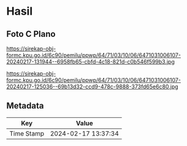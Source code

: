 # Hasil

## Foto C Plano

https://sirekap-obj-formc.kpu.go.id/6c90/pemilu/ppwp/64/71/03/10/06/6471031006107-20240217-131944--6958fb65-cbfd-4c18-821d-c0b546f599b3.jpg

https://sirekap-obj-formc.kpu.go.id/6c90/pemilu/ppwp/64/71/03/10/06/6471031006107-20240217-125036--69b13d32-ccd9-478c-9888-373fd65e6c80.jpg


## Metadata

| Key        | Value               |
| ---------- | ------------------- |
| Time Stamp | 2024-02-17 13:37:34 |



